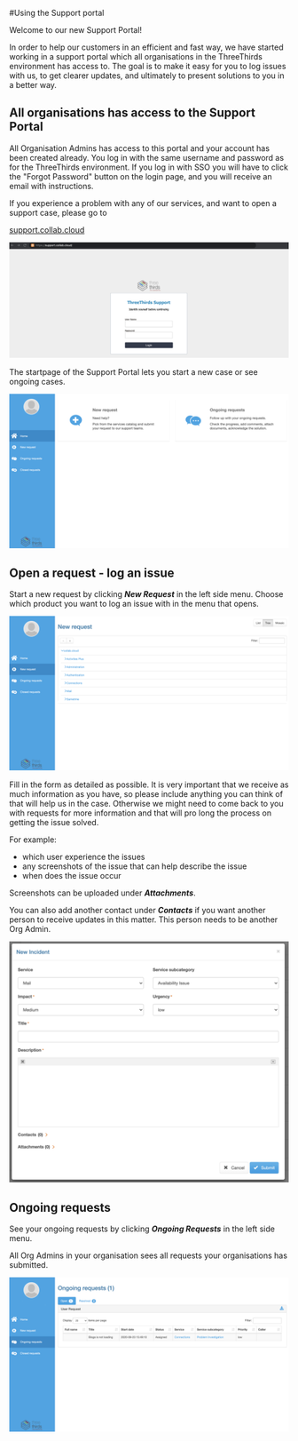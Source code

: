 #Using the Support portal

Welcome to our new Support Portal!

In order to help our customers in an efficient and fast way, we have started working in a support portal which all organisations in the ThreeThirds environment has access to. The goal is to make it easy for you to log issues with us, to get clearer updates, and ultimately to present solutions to you in a better way.

## All organisations has access to the Support Portal

All Organisation Admins has access to this portal and your account has been created already. You log in with the same username and password as for the ThreeThirds environment. If you log in with SSO you will have to click the "Forgot Password" button on the login page, and you will receive an email with instructions.

If you experience a problem with any of our services, and want to open a support case, please go to

[support.collab.cloud](https://support.collab.cloud)

<img src="/assets/images/screen-shots/help/help-login.png" alt="Support Portal Login Page" />

The startpage of the Support Portal lets you start a new case or see ongoing cases.

<img src="/assets/images/screen-shots/help/support-portal-startpage.png" alt="Support Portal Start Page" />

## Open a request - log an issue

Start a new request by clicking **_New Request_** in the left side menu. Choose which product you want to log an issue with in the menu that opens.

<img src="/assets/images/screen-shots/help/support-portal-new-request.png" alt="New Request" />

Fill in the form as detailed as possible. It is very important that we receive as much information as you have, so please include anything you can think of that will help us in the case. Otherwise we might need to come back to you with requests for more information and that will pro long the process on getting the issue solved.

For example:

- which user experience the issues
- any screenshots of the issue that can help describe the issue
- when does the issue occur

Screenshots can be uploaded under **_Attachments_**.

You can also add another contact under **_Contacts_** if you want another person to receive updates in this matter. This person needs to be another Org Admin.

<img src="/assets/images/screen-shots/help/support-portal-new-incident.png" alt="New Incident" />

## Ongoing requests

See your ongoing requests by clicking **_Ongoing Requests_** in the left side menu.

All Org Admins in your organisation sees all requests your organisations has submitted.

<img src="/assets/images/screen-shots/help/support-portal-ongoing-request.png" alt="Ongoing Requests" />
